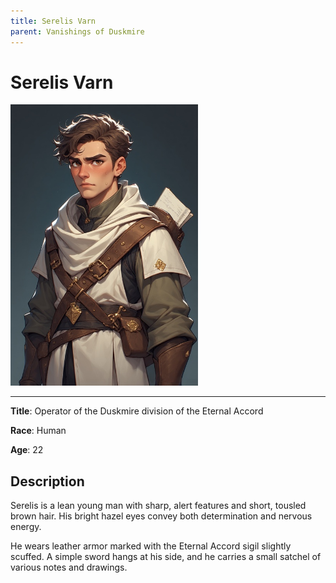 ```yaml
---
title: Serelis Varn
parent: Vanishings of Duskmire
---
```


# Serelis Varn

<img src="Serelis_Varn.jpg" alt="Serelis Varn" width="300"/>

---

**Title**: Operator of the Duskmire division of the Eternal Accord

**Race**: Human

**Age**: 22

## Description

Serelis is a lean young man with sharp, alert features and short, tousled brown hair. His bright hazel eyes convey both determination and nervous energy. 

He wears leather armor marked with the Eternal Accord sigil slightly scuffed. A simple sword hangs at his side, and he carries a small satchel of various notes and drawings.